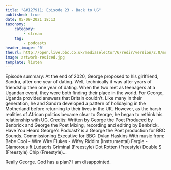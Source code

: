 ```yaml
---
title: "&#127911; Episode 23 - Back to UG"
published: true
date: 05-09-2021 18:13
taxonomy:
    category:
        - stream
    tag:
        - podcasts
header_image: '0'
theurl: http://open.live.bbc.co.uk/mediaselector/6/redir/version/2.0/mediaset/audio-nondrm-download/proto/http/vpid/p09rvjsm.mp3
image: artwork-resized.jpg
template: listen
--- 
```

Episode summary: At the end of 2020, George proposed to his girlfriend, Sandra, after one year of dating. Well, technically it was after years of friendship then one year of dating. When the two met as teenagers at a Ugandan event, they were both finding their place in the world. For George, Uganda provided answers that Britain couldn’t. Like many in their generation, he and Sandra developed a pattern of holidaying in the Motherland before returning to their lives in the UK. However, as the harsh realities of African politics became clear to George, he began to rethink his relationship with UG. Credits: Written by George the Poet Produced by Benbrick and George the Poet Mixing, recording and editing by Benbrick. Have You Heard George’s Podcast? is a George the Poet production for BBC Sounds. Commissioning Executive for BBC: Dylan Haskins With music from: Bebe Cool - Wire Wire Flukes - Wifey Riddim (Instrumental) Fergie - Glamorous ft Ludacris Griminal (Freestyle) Dot Rotten (Freestyle) Double S (Freestyle) Chip (Freestyle)…

Really George. God has a plan? I am disappointed.
